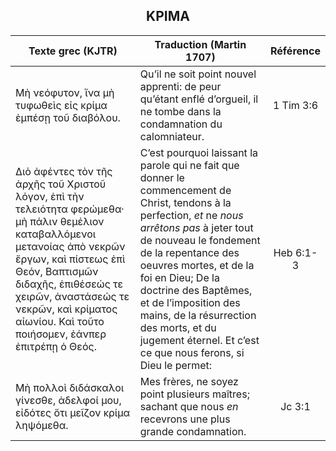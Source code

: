 <h2 align="center">ΚΡΙΜΑ</h2>

|Texte grec (KJTR)|Traduction (Martin 1707)|Référence|
|-----|-----|:---:
Μὴ νεόφυτον, ἵνα μὴ τυφωθεὶς εἰς κρίμα ἐμπέσῃ τοῦ διαβόλου.|Qu’il ne soit point nouvel apprenti: de peur qu’étant enflé d’orgueil, il ne tombe dans la condamnation du calomniateur.|1 Tim 3:6|
 Διὸ ἀφέντες τὸν τῆς ἀρχῆς τοῦ Χριστοῦ λόγον, ἐπὶ τὴν τελειότητα φερώμεθα· μὴ πάλιν θεμέλιον καταβαλλόμενοι μετανοίας ἀπὸ νεκρῶν ἔργων, καὶ πίστεως ἐπὶ Θεόν, Βαπτισμῶν διδαχῆς, ἐπιθέσεώς τε χειρῶν, ἀναστάσεώς τε νεκρῶν, καὶ κρίματος αἰωνίου. Καὶ τοῦτο ποιήσομεν, ἐάνπερ ἐπιτρέπῃ ὁ Θεός.|C’est pourquoi laissant la parole qui ne fait que donner le commencement de Christ, tendons à la perfection, _et_ ne _nous arrêtons pas_ à jeter tout de nouveau le fondement de la repentance des oeuvres mortes, et de la foi en Dieu; De la doctrine des Baptêmes, et de l’imposition des mains, de la résurrection des morts, et du jugement éternel. Et c’est ce que nous ferons, si Dieu le permet: |Heb 6:1-3|
Μὴ πολλοὶ διδάσκαλοι γίνεσθε, ἀδελφοί μου, εἰδότες ὅτι μεῖζον κρίμα ληψόμεθα.|Mes frères, ne soyez point plusieurs maîtres; sachant que nous _en_ recevrons une plus grande condamnation.|Jc 3:1|
